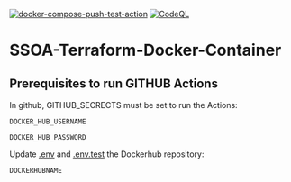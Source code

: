 [![docker-compose-push-test-action](https://github.com/rainan16/SSOA-Terraform-Docker-Container/actions/workflows/docker-publish-test.yml/badge.svg)](https://github.com/rainan16/SSOA-Terraform-Docker-Container/actions/workflows/docker-publish-test.yml)
[![CodeQL](https://github.com/rainan16/SSOA-Terraform-Docker-Container/actions/workflows/codeql-analysis.yml/badge.svg)](https://github.com/rainan16/SSOA-Terraform-Docker-Container/actions/workflows/codeql-analysis.yml)

# SSOA-Terraform-Docker-Container

## Prerequisites to run GITHUB Actions

In github, GITHUB_SECRECTS must be set to run the Actions:

```DOCKER_HUB_USERNAME```

```DOCKER_HUB_PASSWORD```

Update [.env](.env) and [.env.test](.env.test) the Dockerhub repository:

```DOCKERHUBNAME```
